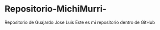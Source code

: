 # Repositorio-MichiMurri-
Repositorio de Guajardo Jose Luis
Este es mi repositorio dentro de GitHub

